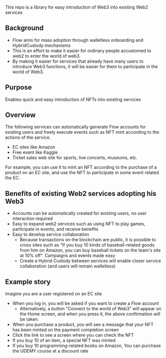 This repo is a library for easy introduction of Web3 into existing Web2 services

## Background

- Flow aims for mass adoption through walletless onboarding and HybridCustody mechanisms
- This is an effort to make it easier for ordinary people accustomed to web2 to enter the world of web3.
- By making it easier for services that already have many users to introduce Web3 functions, it will be easier for them to participate in the world of Web3.

## Purpose

Enables quick and easy introduction of NFTs into existing services

## Overview

The following services can automatically generate Flow accounts for existing users and freely execute events such as NFT mint according to the actions of the service.

- EC sites like Amazon
- Free event like Kaggle
- Ticket sales web site for sports, live concerts, museums, etc.

For example, you can use it to mint an NFT according to the purchase of a product on an EC site, and use the NFT to participate in some event related the EC.

## Benefits of existing Web2 services adopting his Web3

- Accounts can be automatically created for existing users, no user interaction required
- Easy to expand web2 services such as using NFT to play games, participate in events, and receive benefits
- Easy to develop service collaboration
  - Because transactions on the blockchain are public, it is possible to cross sites such as "If you buy 10 kinds of baseball-related goods from him on Amazon, you can buy baseball tickets on the team's site at 10% off". Campaigns and events made easy
  - Create a Hybrid Custody between services will enable closer service collaboration (and users will remain walletless)

## Example story

Imagine you are a user registered on an EC site

- When you log in, you will be asked if you want to create a Flow account
  - Alternatively, a button "Connect to the world of Web3" will appear on the Home screen, and when you press it, the above confirmation will be taken.
- When you purchase a product, you will see a message that your NFT has been minted on the payment completion screen
- Click the link to see a screen where you can check the NFT
- If you buy 10 of an item, a special NFT was minted
- If you buy 10 programming-related books on Amazon, You can purchase the UDEMY course at a discount rate
